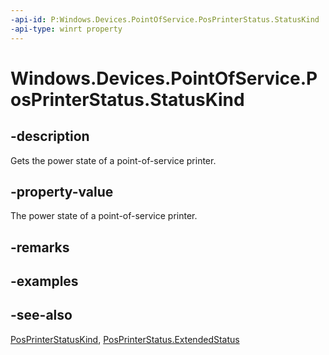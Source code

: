 ----api-id: P:Windows.Devices.PointOfService.PosPrinterStatus.StatusKind
-api-type: winrt property
---<!-- Property syntaxpublic Windows.Devices.PointOfService.PosPrinterStatusKind StatusKind { get; }--># Windows.Devices.PointOfService.PosPrinterStatus.StatusKind## -descriptionGets the power state of a point-of-service printer.## -property-valueThe power state of a point-of-service printer.## -remarks## -examples## -see-also[PosPrinterStatusKind](posprinterstatuskind.md), [PosPrinterStatus.ExtendedStatus](posprinterstatus_extendedstatus.md)